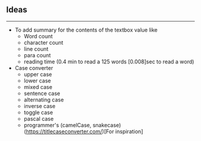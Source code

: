 ## Ideas

---

- To add summary for the contents of the textbox value like
  - Word count
  - character count
  - line count
  - para count
  - reading time (0.4 min to read a 125 words [0.008]sec to read a word)
- Case converter
  - upper case
  - lower case
  - mixed case
  - sentence case
  - alternating case
  - inverse case
  - toggle case
  - pascal case
  - programmer's (camelCase, snakecase)
    (https://titlecaseconverter.com/)[For inspiration]
